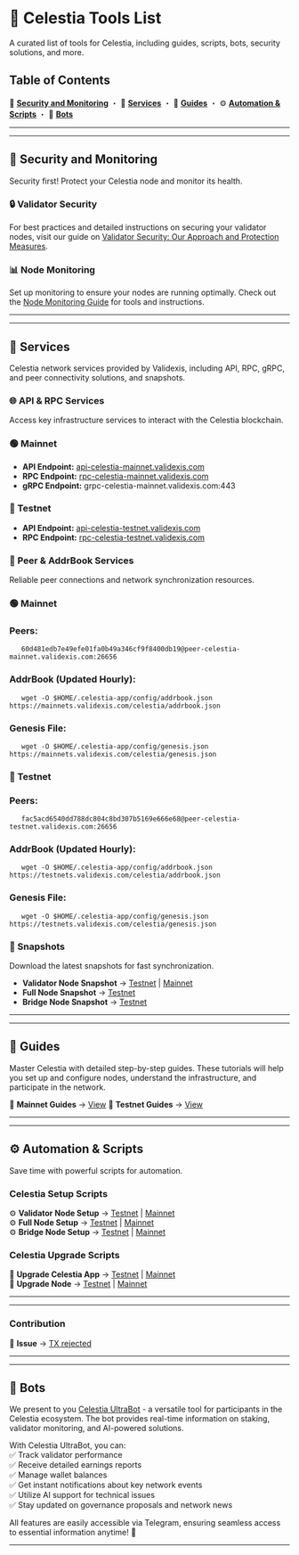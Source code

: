 # 📌 Celestia Tools List  

A curated list of tools for Celestia, including guides, scripts, bots, security solutions, and more.  

## Table of Contents  

   🔐 **[Security and Monitoring](https://github.com/validexis/Celestia/blob/main/Tools.md#-security-and-monitoring)** ・ 🔧 **[Services](https://github.com/validexis/Celestia/blob/main/Tools.md#-services)** ・ 📖 **[Guides](https://github.com/validexis/Celestia/blob/main/Tools.md#-guides)** ・ ⚙️ **[Automation & Scripts](https://github.com/validexis/Celestia/blob/main/Tools.md#%EF%B8%8F-automation--scripts)** ・ 🤖 **[Bots](#bots)**
  

---
---

## 🔐 Security and Monitoring

Security first! Protect your Celestia node and monitor its health.

### 🔒 Validator Security
For best practices and detailed instructions on securing your validator nodes, visit our guide on [Validator Security: Our Approach and Protection Measures](https://services.validexis.com/validator-security-our-approach-and-protection-measures).

### 📊 Node Monitoring
Set up monitoring to ensure your nodes are running optimally. Check out the [Node Monitoring Guide](https://services.validexis.com/monitoring) for tools and instructions.

---
---

## 🔧 Services

Celestia network services provided by Validexis, including API, RPC, gRPC, and peer connectivity solutions, and snapshots.  

### 🌐 API & RPC Services 

Access key infrastructure services to interact with the Celestia blockchain.  

### 🟢 Mainnet  
- **API Endpoint:** [api-celestia-mainnet.validexis.com](https://api-celestia-mainnet.validexis.com)  
- **RPC Endpoint:** [rpc-celestia-mainnet.validexis.com](https://rpc-celestia-mainnet.validexis.com)  
- **gRPC Endpoint:** grpc-celestia-mainnet.validexis.com:443  

### 🔵 Testnet  
- **API Endpoint:** [api-celestia-testnet.validexis.com](https://api-celestia-testnet.validexis.com)  
- **RPC Endpoint:** [rpc-celestia-testnet.validexis.com](https://rpc-celestia-testnet.validexis.com)


  
### 📡 Peer & AddrBook Services  
Reliable peer connections and network synchronization resources.  

### 🟢 Mainnet
### Peers:
       60d481edb7e49efe01fa0b49a346cf9f8400db19@peer-celestia-mainnet.validexis.com:26656

### AddrBook (Updated Hourly):
       wget -O $HOME/.celestia-app/config/addrbook.json https://mainnets.validexis.com/celestia/addrbook.json

### Genesis File:
       wget -O $HOME/.celestia-app/config/genesis.json https://mainnets.validexis.com/celestia/genesis.json

### 🔵 Testnet
### Peers:    
       fac5acd6540dd788dc804c8bd307b5169e666e68@peer-celestia-testnet.validexis.com:26656

### AddrBook (Updated Hourly): 
       wget -O $HOME/.celestia-app/config/addrbook.json https://testnets.validexis.com/celestia/addrbook.json

### Genesis File:
       wget -O $HOME/.celestia-app/config/genesis.json https://testnets.validexis.com/celestia/genesis.json


### 📸 Snapshots
Download the latest snapshots for fast synchronization.
- **Validator Node Snapshot** → [Testnet](https://services.validexis.com/testnets/celestia/snapshot) | [Mainnet](https://services.validexis.com/mainnets/celestia/snapshot)  
- **Full Node Snapshot** → [Testnet](https://services.validexis.com/testnets/celestia/snapshot)
- **Bridge Node Snapshot** → [Testnet](https://services.validexis.com/testnets/celestia/snapshot)

---       
---

## 📖 Guides

Master Celestia with detailed step-by-step guides. These tutorials will help you set up and configure nodes, understand the infrastructure, and participate in the network.

🔗 **Mainnet Guides** → [View](https://services.validexis.com/mainnets/celestia) 
🔗 **Testnet Guides** → [View](https://services.validexis.com/testnets/celestia) 

---
---

## ⚙️ Automation & Scripts  

Save time with powerful scripts for automation.  

###  Celestia Setup Scripts  
⚙️ **Validator Node Setup** → [Testnet](https://github.com/validexis/Celestia/blob/main/README.md#%EF%B8%8F-validator-node-setup) | [Mainnet](https://github.com/validexis/Celestia/blob/main/README.md#%EF%B8%8F-validator-node-setup-1)  
⚙️ **Full Node Setup** → [Testnet](https://github.com/validexis/Celestia/blob/main/README.md#%EF%B8%8F-full-node-setup) | [Mainnet](https://github.com/validexis/Celestia/blob/main/README.md#%EF%B8%8F-full-node-setup-1)  
⚙️ **Bridge Node Setup** → [Testnet](https://github.com/validexis/Celestia/blob/main/README.md#%EF%B8%8F-bridge-node-setup) | [Mainnet](https://github.com/validexis/Celestia/blob/main/README.md#%EF%B8%8F-bridge-node-setup-1)  

###  Celestia Upgrade Scripts  
🔄 **Upgrade Celestia App** → [Testnet](https://github.com/validexis/Celestia/blob/main/README.md#-upgrade-testnet-app) | [Mainnet](https://github.com/validexis/Celestia/blob/main/README.md#-upgrade-mainnet-app)  
🔄 **Upgrade Node** → [Testnet](https://github.com/validexis/Celestia/blob/main/README.md#-upgrade-testnet-node) | [Mainnet](https://github.com/validexis/Celestia/blob/main/README.md#-upgrade-mainnet-node)  

---
---

###  Contribution 
🚨 **Issue** → [TX rejected](https://github.com/celestiaorg/celestia-app/issues/4313) 

---
---

## 🤖 Bots

We present to you [Celestia UltraBot](https://validexis.com/celestiaultrabot) - a versatile tool for participants in the Celestia ecosystem. The bot provides real-time information on staking, validator monitoring, and AI-powered solutions.

With Celestia UltraBot, you can:  
✅ Track validator performance  
✅ Receive detailed earnings reports  
✅ Manage wallet balances  
✅ Get instant notifications about key network events  
✅ Utilize AI support for technical issues  
✅ Stay updated on governance proposals and network news  

All features are easily accessible via Telegram, ensuring seamless access to essential information anytime! 🚀


---
